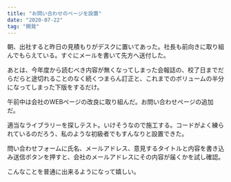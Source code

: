 ```yaml
---
title: "お問い合わせのページを設置"
date: "2020-07-22"
tag: "開発"
---
```


朝、出社すると昨日の見積もりがデスクに置いてあった。社長も前向きに取り組んでもらえている。すぐにメールを書いて先方へ送付した。

あとは、今年度から読むべき内容が無くなってしまった会報誌の、校了日までだらだらと途切れることのなく続くつまらん訂正と、これまでのボリュームの半分になってしまった下版をするだけ。

午前中は会社のWEBページの改良に取り組んだ。お問い合わせページの追加だ。

適当なライブラリーを探しテスト。いけそうなので施工する。コードがよく練られているのだろう、私のような初級者でもすんなりと設置できた。

問い合わせフォームに氏名、メールアドレス、意見するタイトルと内容を書き込み送信ボタンを押すと、会社のメールアドレスにその内容が届くかを試し確認。

こんなことを普通に出来るようになって嬉しい。



